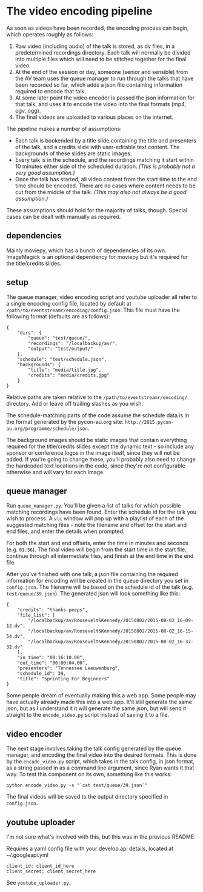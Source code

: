The video encoding pipeline
===========================

As soon as videos have been recorded, the encoding process can begin, which operates roughly as follows:

1. Raw video (including audio) of the talk is stored, as dv files, in a predetermined recordings directory. Each talk will normally be divided into multiple files which will need to be stitched together for the final video.
2. At the end of the session or day, someone (senior and sensible) from the AV team uses the queue manager to run through the talks that have been recorded so far, which adds a json file containing information required to encode that talk.
3. At some later point the video encoder is passed the json information for that talk, and uses it to encode the video into the final formats (mp4, ogv, ogg).
4. The final videos are uploaded to various places on the internet.

The pipeline makes a number of assumptions:

- Each talk is bookended by a title slide containing the title and presenters of the talk, and a credits slide with user-editable text content. The backgrounds of these slides are static images.
- Every talk is in the schedule, and the recordings matching it start within 10 minutes either side of the scheduled duration. *(This is probably not a very good assumption.)*
- Once the talk has started, all video content from the start time to the end time should be encoded. There are no cases where content needs to be cut from the middle of the talk. *(This may also not always be a good assumption.)*

These assumptions should hold for the majority of talks, though. Special cases can be dealt with manually as required.


dependencies
------------

Mainly moviepy, which has a bunch of dependencies of its own. ImageMagick is an optional dependency for moviepy but it's required for the title/credits slides.


setup
-----

The queue manager, video encoding script  and youtube uploader all refer to a single encoding config file, located by default at `/path/to/eventstreamr/encoding/config.json`. This file must have the following format (defaults are as follows):

    {
        "dirs": {
            "queue": "test/queue/",
            "recordings": "/localbackup/av/",
            "output": "test/output/"
        },
        "schedule": "test/schedule.json",
        "backgrounds": {
            "title": "media/title.jpg",
            "credits": "media/credits.jpg"
        }
    }

Relative paths are taken relative to the `/path/to/eventstreamr/encoding/` directory. Add or leave off trailing slashes as you wish.

The schedule-matching parts of the code assume the schedule data is in the format generated by the pycon-au.org site: `http://2015.pycon-au.org/programme/schedule/json`.

The background images should be static images that contain everything required for the title/credits slides except the dynamic text - so include any sponsor or conference logos in the image itself, since they will not be added. If you're going to change these, you'll probably also need to change the hardcoded text locations in the code, since they're not configurable otherwise and will vary for each image.


queue manager
-------------

Run `queue_manager.py`. You'll be given a list of talks for which possible matching recordings have been found. Enter the schedule id for the talk you wish to process. A `vlc` window will pop up with a playlist of each of the suggested matching files - note the filename and offset for the start and end files, and enter the details when prompted.

For both the start and end offsets, enter the time in minutes and seconds (e.g. `01:56`). The final video will begin from the start time in the start file, continue through all intermediate  files, and finish at the end time in the end file.

After you've finished with one talk, a json file containing the required information for encoding will be created in the queue directory you set in `config.json`. The filename will be based on the schedule id of the talk (e.g. `test/queue/39.json`). The generated json will look something like this:

    {
        "credits": "thanks peeps",
        "file_list": [
            "/localbackup/av/Roosevelt&Kennedy/20150802/2015-08-02_16-09-12.dv",
            "/localbackup/av/Roosevelt&Kennedy/20150802/2015-08-02_16-15-54.dv",
            "/localbackup/av/Roosevelt&Kennedy/20150802/2015-08-02_16-37-32.dv"
        ],
        "in_time": "00:16:10.00",
        "out_time": "00:00:04.00",
        "presenters": "Tennessee Leeuwenburg",
        "schedule_id": 39,
        "title": "Sprinting For Beginners"
    }

Some people dream of eventually making this a web app. Some people may have actually already made this into a web app. It'll still generate the same json, but as I understand it it will generate the same json, but will send it straight to the `encode_video.py` script instead of saving it to a file.


video encoder
-------------

The next stage involves taking the talk config generated by the queue manager, and encoding the final video into the desired formats. This is done by the `encode_video.py` script, which takes in the talk config, in json format, as a string passed in as a command line argument, since Ryan wants it that way. To test this component on its own, something like this works:

    python encode_video.py -s "`cat test/queue/39.json`"

The final videos will be saved to the output directory specified in `config.json`.

youtube uploader
----------------

I'm not sure what's involved with this, but this was in the previous README:

Requires a yaml config file with your develop api details, located at ~/.googleapi.yml

    client_id: client_id_here
    client_secret: client_secret_here

See `youtube_uploader.py`.
